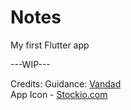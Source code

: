 # Notes

My first Flutter app 

---WIP---

Credits:
Guidance: [Vandad](https://www.youtube.com/watch?v=VPvVD8t02U8&t=111559s&pp=ygUQZmx1dHRlciB0dXRvcmlhbA%3D%3D)\
App Icon - [Stockio.com](https://www.stockio.com/)
